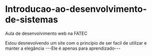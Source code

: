 # Introducao-ao-desenvolvimento-de-sistemas
Aula de desenvolvimento web na FATEC

Estou desnevolvendo um site com o principio de ser facil de utilizar e manter a elegância 
---Ele é apenas para aprendizado---

